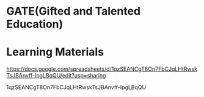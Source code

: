 # GATE(Gifted and Talented Education)

# Learning Materials

https://docs.google.com/spreadsheets/d/1qzSEANCgT8On7FbCJqLHtRwskTsJBAnvff-IpgLBqQU/edit?usp=sharing

1qzSEANCgT8On7FbCJqLHtRwskTsJBAnvff-IpgLBqQU


